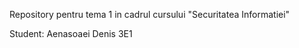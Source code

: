 Repository pentru tema 1 in cadrul cursului "Securitatea Informatiei"

Student: Aenasoaei Denis 3E1
